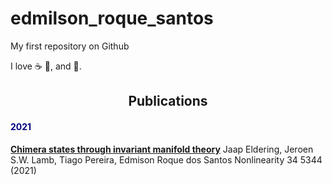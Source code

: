 # edmilson_roque_santos
 
My first repository on Github

I love ☕ 🍕, and 💃.

<div id="u995-329" class="clearfix colelem">
<h2 style="text-align: center;">Publications</h2>
<div id="pu996-3" class="clearfix colelem">
<h4 style="text-align: left;"><strong><span style="color: #000080;">2021</span></strong></h4>
<strong><a href="https://iopscience.iop.org/article/10.1088/1361-6544/ac0613">Chimera states through invariant manifold theory</a></strong>
Jaap Eldering, Jeroen S.W. Lamb, Tiago Pereira, Edmison Roque dos Santos
Nonlinearity 34 5344 (2021)
